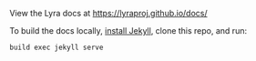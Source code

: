 View the Lyra docs at https://lyraproj.github.io/docs/

To build the docs locally, [install Jekyll](https://jekyllrb.com/docs/installation/), clone this repo, and run:

```
build exec jekyll serve
```
